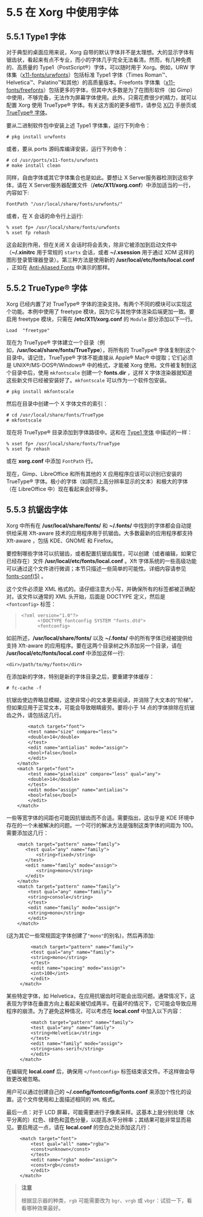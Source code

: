 # 5.5 在 Xorg 中使用字体

## 5.5.1 Type1 字体

对于典型的桌面应用来说，Xorg 自带的默认字体并不是太理想。大的显示字体有锯齿状，看起来有点不专业，而小的字体几乎完全无法看清。然而，有几种免费的、高质量的 Type1（PostScript®）字体，可以随时用于 Xorg。例如，URW 字体集（[x11-fonts/urwfonts](https://cgit.freebsd.org/ports/tree/x11-fonts/urwfonts/pkg-descr)）包括标准 Type1 字体（Times Roman™、Helvetica™、Palatino™和其他）的高质量版本。Freefonts 字体集（[x11-fonts/freefonts](https://cgit.freebsd.org/ports/tree/x11-fonts/freefonts/pkg-descr)）包括更多的字体，但其中大多数是为了在图形软件（如 Gimp）中使用，不够完备，无法作为屏幕字体使用。此外，只需花费很少的精力，就可以配置 Xorg 使用 TrueType® 字体。有关这方面的更多细节，请参见 [X(7)](https://www.freebsd.org/cgi/man.cgi?query=X&sektion=7&format=html) 手册页或 [TrueType® 字体](https://docs.freebsd.org/en/books/handbook/x11/#truetype)。

要从二进制软件包中安装上述 Type1 字体集，运行下列命令：

```
# pkg install urwfonts
```
   
或者，要从 ports 源码库编译安装，运行下列命令：

```
# cd /usr/ports/x11-fonts/urwfonts
# make install clean
```
    
同样，自由字体或其它字体集合也是如此。要想让 X Server服务器检测到这些字体，请在 X Server服务器配置文件（**/etc/X11/xorg.conf**）中添加适当的一行，内容如下:

```
FontPath "/usr/local/share/fonts/urwfonts/"
```

或者，在 X 会话的命令行上运行:

```
% xset fp+ /usr/local/share/fonts/urwfonts
% xset fp rehash
```

这会起到作用，但在关闭 X 会话时将会丢失，除非它被添加到启动文件中（**~/.xinitrc** 用于常规的 `startx` 会话，或者 **~/.xsession**  用于通过 XDM 这样的图形登录管理器登录）。第三种方法是使用新的 **/usr/local/etc/fonts/local.conf** ，正如在 [Anti-Aliased Fonts](https://docs.freebsd.org/en/books/handbook/x11/#antialias) 中演示的那样。

## 5.5.2  TrueType®  字体

Xorg 已经内置了对 TrueType® 字体的渲染支持。有两个不同的模块可以实现这个功能。本例中使用了 freetype 模块，因为它与其他字体渲染后端更加一致。要启用 freetype 模块，只需在 **/etc/X11/xorg.conf** 的 `Module` 部分添加以下一行。

```
Load  "freetype"
```

现在为 TrueType® 字体建立一个目录（例如，**/usr/local/share/fonts/TrueType**），将所有的 TrueType® 字体复制到这个目录中。请记住，TrueType® 字体不能直接从 Apple® Mac® 中提取；它们必须是 UNIX®/MS-DOS®/Windows® 中的格式，才能被 Xorg 使用。文件被复制到这个目录中后，使用 `mkfontscale` 创建一个  **fonts.dir** ，这样 X 字体渲染器就知道这些新文件已经被安装好了。`mkfontscale` 可以作为一个软件包安装。

```
# pkg install mkfontscale
```

然后在目录中创建一个 X 字体文件的索引：

```
# cd /usr/local/share/fonts/TrueType
# mkfontscale
```

现在将 TrueType® 目录添加到字体路径中。这和在 [Type1 字体](https://docs.freebsd.org/en/books/handbook/x11/#type1) 中描述的一样：

```
% xset fp+ /usr/local/share/fonts/TrueType
% xset fp rehash
```

或在 **xorg.conf** 中添加 `FontPath` 行。

现在，Gimp、LibreOffice 和所有其他的 X 应用程序应该可以识别已安装的 TrueType® 字体。极小的字体（如网页上高分辨率显示的文本）和极大的字体（在 LibreOffice 中）现在看起来会好得多。

## 5.5.3 抗锯齿字体

Xorg 中所有在 **/usr/local/share/fonts/** 和 **~/.fonts/** 中找到的字体都会自动提供给采用 Xft-aware 技术的应用程序用于抗锯齿。大多数最新的应用程序都支持 Xft-aware ，包括 KDE、GNOME 和 Firefox。

要控制哪些字体可以抗锯齿，或者配置抗锯齿属性，可以创建（或者编辑，如果它已经存在）文件 **/usr/local/etc/fonts/local.conf** 。Xft 字体系统的一些高级功能可以通过这个文件进行微调；本节只描述一些简单的可能性。详细内容请参见 [fonts-conf(5)](https://www.freebsd.org/cgi/man.cgi?query=fonts-conf&sektion=5&format=html) 。

这个文件必须是 XML 格式的。请仔细注意大小写，并确保所有的标签都被正确配对。该文件以通常的 XML 头开始，后面是 DOCTYPE 定义，然后是`<fontconfig>` 标签：

>```
> <?xml version="1.0"?>  
>       <!DOCTYPE fontconfig SYSTEM "fonts.dtd">  
>       <fontconfig>  
>```
如前所述，**/usr/local/share/fonts/** 以及 **~/.fonts/** 中的所有字体已经被提供给支持 Xft-aware 的应用程序。要在这两个目录树之外添加另一个目录，请在 **/usr/local/etc/fonts/local.conf** 中添加这样一行:

```
<dir>/path/to/my/fonts</dir>
```

在添加新的字体，特别是新的字体目录之后，要重建字体缓存：

```
# fc-cache -f
```

抗锯齿使边界略显模糊，这使非常小的文本更易阅读，并消除了大文本的“阶梯”，但如果应用于正常文本，可能会导致眼睛疲劳。要将小于 14 点的字体排除在抗锯齿之外，请包括这几行。

```
        <match target="font">
	    <test name="size" compare="less">
		<double>14</double>
	    </test>
	    <edit name="antialias" mode="assign">
		<bool>false</bool>
	    </edit>
	</match>
	<match target="font">
	    <test name="pixelsize" compare="less" qual="any">
		<double>14</double>
	    </test>
	    <edit mode="assign" name="antialias">
		<bool>false</bool>
	    </edit>
	</match>
```

一些等宽字体的间距也可能因抗锯齿而不合适。需要指出，这似乎是 KDE 环境中存在的一个未被解决的问题。一个可行的解决方法是强制这类字体的间距为 100。需要添加这几行：

```
	<match target="pattern" name="family">
	   <test qual="any" name="family">
	       <string>fixed</string>
	   </test>
	   <edit name="family" mode="assign">
	       <string>mono</string>
	   </edit>
	</match>
	<match target="pattern" name="family">
	    <test qual="any" name="family">
		<string>console</string>
	    </test>
	    <edit name="family" mode="assign">
		<string>mono</string>
	    </edit>
	</match>
```
(这为其它一些常规固定字体创建了`"mono"`的别名)，然后再添加:

```
         <match target="pattern" name="family">
	     <test qual="any" name="family">
		 <string>mono</string>
	     </test>
	     <edit name="spacing" mode="assign">
		 <int>100</int>
	     </edit>
	 </match>
```

某些特定字体，如 Helvetica，在应用抗锯齿时可能会出现问题。通常情况下，这表现为字体在垂直方向上看起来被切成两半。在最坏的情况下，它可能会导致应用程序的崩溃。为了避免这种情况，可以考虑在 **local.conf** 中加入以下内容：

```
         <match target="pattern" name="family">
	     <test qual="any" name="family">
		 <string>Helvetica</string>
	     </test>
	     <edit name="family" mode="assign">
		 <string>sans-serif</string>
	     </edit>
	 </match>
```

在编辑完 **local.conf** 后，确保用 `</fontconfig>` 标签结束该文件。不这样做会导致更改被忽略。

用户可以通过创建自己的 **~/.config/fontconfig/fonts.conf** 来添加个性化的设置。这个文件使用和上面描述相同的 `XML` 格式。

最后一点：对于 LCD 屏幕，可能需要进行子像素采样。这基本上是分别处理（水平分离的）红色、绿色和蓝色分量，以提高水平分辨率；其结果可能非常显而易见。要启用这一点，请在 **local.conf** 的空白之处添加这几行：

```
	 <match target="font">
	     <test qual="all" name="rgba">
		 <const>unknown</const>
	     </test>
	     <edit name="rgba" mode="assign">
		 <const>rgb</const>
	     </edit>
	 </match>
```

> **注意**
>
> 根据显示器的种类，`rgb` 可能需要改为 `bgr`、`vrgb` 或 `vbgr`：试验一下，看看哪种效果最好。
